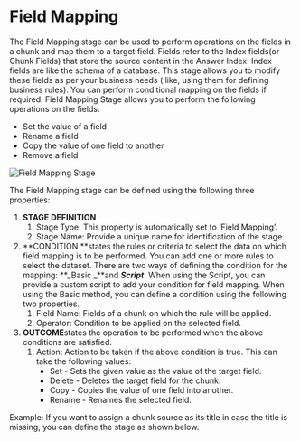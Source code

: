 # Field Mapping

The Field Mapping stage can be used to perform operations on the fields in a chunk and map them to a target field. Fields refer to the Index fields(or Chunk Fields) that store the source content in the Answer Index. Index fields are like the schema of a database. This stage allows you to modify these fields as per your business needs ( like, using them for defining business rules). You can perform conditional mapping on the fields if required. Field Mapping Stage allows you to perform the following operations on the fields:

* Set the value of a field
* Rename a field
* Copy the value of one field to another
* Remove a field

![Field Mapping Stage](../images/field-mapping.png "Field Mapping")

The Field Mapping stage can be defined using the following three properties:

1. **STAGE DEFINITION**
    1. Stage Type: This property is automatically set to ‘Field Mapping’.
    2. Stage Name: Provide a unique name for identification of the stage. 
2. **CONDITION **states the rules or criteria to select the data on which field mapping is to be performed. You can add one or more rules to select the dataset. There are two ways of defining the condition for the mapping: **_Basic _**and **_Script_**. When using the Script, you can provide a custom script to add your condition for field mapping. When using the Basic method, you can define a condition using the following two properties. 
    1. Field Name: Fields of a chunk on which the rule will be applied.
    2. Operator: Condition to be applied on the selected field. 
3. **OUTCOME**states the operation to be performed when the above conditions are satisfied. 
    1. Action: Action to be taken if the above condition is true. This can take the following values:
        * Set - Sets the given value as the value of the target field. 
        * Delete - Deletes the target field for the chunk. 
        * Copy - Copies the value of one field into another. 
        * Rename - Renames the selected field. 

 Example: If you want to assign a chunk source as its title in case the title is missing, you can define the stage as shown below.